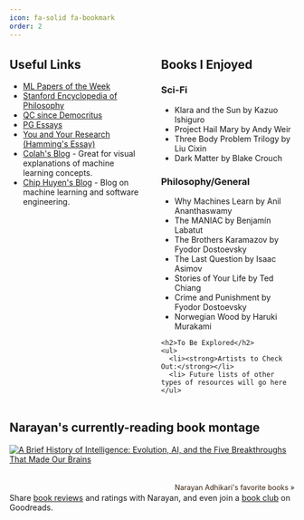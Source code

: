 ```yaml
---
icon: fa-solid fa-bookmark
order: 2
---
```


<style>
  /* Hide the "Brain Food" heading */
  .dynamic-title {
    display: none;
  }

  .brain-food-container {
    display: flex;
    gap: 2rem;
    margin: 2rem 0;
  }

  .brain-food-container .column-left,
  .brain-food-container .column-right {
    flex: 1;
  }

  .brain-food-container h2 {
    margin-top: 0;
  }

  .brain-food-container ul {
    list-style-type: disc;
    padding-left: 1.5rem;
  }

  @media (max-width: 768px) {
    .brain-food-container {
      flex-direction: column;
    }
  }
</style>

<div class="brain-food-container">
  <div class="column-left">
    <h2>Useful Links</h2>
    <ul>
      <li><a href="https://github.com/dair-ai/ML-Papers-of-the-Week" target="_blank">ML Papers of the Week</a></li>
      <li><a href="https://plato.stanford.edu/index.html" target="_blank">Stanford Encyclopedia of Philosophy</a></li>
      <li><a href="https://www.scottaaronson.com/democritus" target="_blank">QC since Democritus</a></li>
      <li><a href="https://paulgraham.com/articles.html" target="_blank">PG Essays</a></li>
      <li><a href="https://gwern.net/doc/science/1986-hamming" target="_blank">You and Your Research (Hamming's Essay)</a></li>
      <li><a href="https://colah.github.io/" target="_blank">Colah's Blog</a> - Great for visual explanations of machine learning concepts.</li>
       <li><a href="https://huyenchip.com/blog/" target="_blank">Chip Huyen's Blog</a> - Blog on machine learning and software engineering.</li>
    </ul>
  </div>

  <div class="column-right">
    <h2>Books I Enjoyed</h2>
      <h3>Sci-Fi</h3>
    <ul>
      <li>Klara and the Sun by Kazuo Ishiguro</li>
      <li>Project Hail Mary by Andy Weir</li>
       <li>Three Body Problem Trilogy by Liu Cixin</li>
      <li>Dark Matter by Blake Crouch</li>
    </ul>
      <h3>Philosophy/General</h3>
      <ul>
      <li>Why Machines Learn by Anil Ananthaswamy</li>
      <li>The MANIAC by Benjamín Labatut</li>
     <li>The Brothers Karamazov by Fyodor Dostoevsky</li>
      <li>The Last Question by Isaac Asimov</li>
        <li>Stories of Your Life by Ted Chiang</li>
    <li>Crime and Punishment by Fyodor Dostoevsky</li>
         <li>Norwegian Wood by Haruki Murakami</li>
        </ul>

    <h2>To Be Explored</h2>
    <ul>
      <li><strong>Artists to Check Out:</strong></li>
      <li> Future lists of other types of resources will go here
    </ul>
  </div>
</div>
<style type="text/css" media="screen">
  .gr_grid_container {
    /* customize grid container div here. eg: width: 500px; */
  }

  .gr_grid_book_container {
    /* customize book cover container div here */
    float: left;
    width: 98px;
    height: 160px;
    padding: 0px 0px;
    overflow: hidden;
  }
</style>
<div id="gr_grid_widget_1737865306">
  <!-- Show static html as a placeholder in case js is not enabled - javascript include will override this if things work -->
      <h2>
<a style="text-decoration: none;" rel="nofollow" href="https://www.goodreads.com/review/list/15877994-narayan-adhikari?shelf=currently-reading&utm_medium=api&utm_source=grid_widget">Narayan's currently-reading book montage</a>
</h2>
<div class="gr_grid_container">
<div class="gr_grid_book_container"><a title="A Brief History of Intelligence: Evolution, AI, and the Five Breakthroughs That Made Our Brains" rel="nofollow" href="https://www.goodreads.com/book/show/62050269-a-brief-history-of-intelligence"><img alt="A Brief History of Intelligence: Evolution, AI, and the Five Breakthroughs That Made Our Brains" border="0" src="https://i.gr-assets.com/images/S/compressed.photo.goodreads.com/books/1678219676l/62050269._SX98_.jpg" /></a></div>
<br style="clear: both"/><br/><a class="gr_grid_branding" style="font-size: .9em; color: #382110; text-decoration: none; float: right; clear: both" rel="nofollow" href="https://www.goodreads.com/user/show/15877994-narayan-adhikari">Narayan Adhikari's favorite books »</a>
<noscript><br/>Share <a rel="nofollow" href="/">book reviews</a> and ratings with Narayan, and even join a <a rel="nofollow" href="/group">book club</a> on Goodreads.</noscript>
</div>

</div>
<script src="https://www.goodreads.com/review/grid_widget/15877994.Narayan's%20currently-reading%20book%20montage?cover_size=medium&hide_link=&hide_title=&num_books=1&order=d&shelf=currently-reading&sort=date_started&widget_id=1737865306" type="text/javascript" charset="utf-8"></script>
